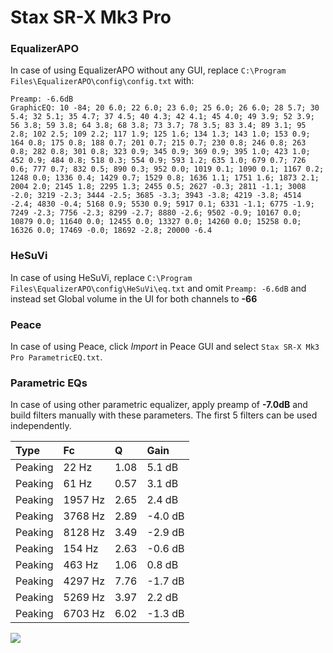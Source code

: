 # Stax SR-X Mk3 Pro

### EqualizerAPO
In case of using EqualizerAPO without any GUI, replace `C:\Program Files\EqualizerAPO\config\config.txt`
with:
```
Preamp: -6.6dB
GraphicEQ: 10 -84; 20 6.0; 22 6.0; 23 6.0; 25 6.0; 26 6.0; 28 5.7; 30 5.4; 32 5.1; 35 4.7; 37 4.5; 40 4.3; 42 4.1; 45 4.0; 49 3.9; 52 3.9; 56 3.8; 59 3.8; 64 3.8; 68 3.8; 73 3.7; 78 3.5; 83 3.4; 89 3.1; 95 2.8; 102 2.5; 109 2.2; 117 1.9; 125 1.6; 134 1.3; 143 1.0; 153 0.9; 164 0.8; 175 0.8; 188 0.7; 201 0.7; 215 0.7; 230 0.8; 246 0.8; 263 0.8; 282 0.8; 301 0.8; 323 0.9; 345 0.9; 369 0.9; 395 1.0; 423 1.0; 452 0.9; 484 0.8; 518 0.3; 554 0.9; 593 1.2; 635 1.0; 679 0.7; 726 0.6; 777 0.7; 832 0.5; 890 0.3; 952 0.0; 1019 0.1; 1090 0.1; 1167 0.2; 1248 0.0; 1336 0.4; 1429 0.7; 1529 0.8; 1636 1.1; 1751 1.6; 1873 2.1; 2004 2.0; 2145 1.8; 2295 1.3; 2455 0.5; 2627 -0.3; 2811 -1.1; 3008 -2.0; 3219 -2.3; 3444 -2.5; 3685 -3.3; 3943 -3.8; 4219 -3.8; 4514 -2.4; 4830 -0.4; 5168 0.9; 5530 0.9; 5917 0.1; 6331 -1.1; 6775 -1.9; 7249 -2.3; 7756 -2.3; 8299 -2.7; 8880 -2.6; 9502 -0.9; 10167 0.0; 10879 0.0; 11640 0.0; 12455 0.0; 13327 0.0; 14260 0.0; 15258 0.0; 16326 0.0; 17469 -0.0; 18692 -2.8; 20000 -6.4
```

### HeSuVi
In case of using HeSuVi, replace `C:\Program Files\EqualizerAPO\config\HeSuVi\eq.txt` and omit `Preamp:
-6.6dB` and instead set Global volume in the UI for both channels to **-66**

### Peace
In case of using Peace, click *Import* in Peace GUI and select `Stax SR-X Mk3 Pro ParametricEQ.txt`.

### Parametric EQs
In case of using other parametric equalizer, apply preamp of **-7.0dB** and build filters manually with
these parameters. The first 5 filters can be used independently.

| Type    | Fc      |    Q | Gain    |
|:--------|:--------|:-----|:--------|
| Peaking | 22 Hz   | 1.08 | 5.1 dB  |
| Peaking | 61 Hz   | 0.57 | 3.1 dB  |
| Peaking | 1957 Hz | 2.65 | 2.4 dB  |
| Peaking | 3768 Hz | 2.89 | -4.0 dB |
| Peaking | 8128 Hz | 3.49 | -2.9 dB |
| Peaking | 154 Hz  | 2.63 | -0.6 dB |
| Peaking | 463 Hz  | 1.06 | 0.8 dB  |
| Peaking | 4297 Hz | 7.76 | -1.7 dB |
| Peaking | 5269 Hz | 3.97 | 2.2 dB  |
| Peaking | 6703 Hz | 6.02 | -1.3 dB |

![](https://raw.githubusercontent.com/jaakkopasanen/AutoEq/master/results/innerfidelity/sbaf-serious/Stax%20SR-X%20Mk3%20Pro/Stax%20SR-X%20Mk3%20Pro.png)